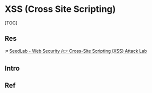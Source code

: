 # XSS (Cross Site Scripting)

[TOC]



## Res
↗ [SeedLab - Web Security /👉 Cross-Site Scripting (XSS) Attack Lab](../../../../☠️%20Kill%20Chain/🎯%20Cyber%20Ranges%20&%20Labs/🧪%20Labs/SEED%20Project/SeedLab%20-%20Web%20Security.md#👉%20Cross-Site%20Scripting%20(XSS)%20Attack%20Lab)



## Intro


## Ref
[👍 1.6 xss挑战平台练习]: https://www.cnblogs.com/bmjoker/p/9446472.html
